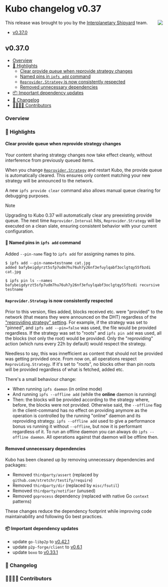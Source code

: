 # Kubo changelog v0.37

<a href="https://ipshipyard.com/"><img align="right" src="https://github.com/user-attachments/assets/39ed3504-bb71-47f6-9bf8-cb9a1698f272" /></a>

This release  was brought to you by the [Interplanetary Shipyard](https://ipshipyard.com/) team.

- [v0.37.0](#v0370)

## v0.37.0

- [Overview](#overview)
- [🔦 Highlights](#-highlights)
  - [Clear provide queue when reprovide strategy changes](#clear-provide-queue-when-reprovide-strategy-changes)
  - [Named pins in `ipfs add` command](#-named-pins-in-ipfs-add-command)
  - [`Reprovider.Strategy` is now consistently respected](#reprovider-strategy-is-now-consistently-respected)
  - [Removed unnecessary dependencies](#removed-unnecessary-dependencies)
- [📦️ Important dependency updates](#-important-dependency-updates)
- [📝 Changelog](#-changelog)
- [👨‍👩‍👧‍👦 Contributors](#-contributors)

### Overview

### 🔦 Highlights

#### Clear provide queue when reprovide strategy changes

Your content sharing strategy changes now take effect cleanly, without interference from previously queued items.

When you change [`Reprovider.Strategy`](https://github.com/ipfs/kubo/blob/master/docs/config.md#reproviderstrategy) and restart Kubo, the provide queue is automatically cleared. This ensures only content matching your new strategy will be announced to the network.

A new `ipfs provide clear` command also allows manual queue clearing for debugging purposes.

> [!NOTE]
> Upgrading to Kubo 0.37 will automatically clear any preexisting provide queue. The next time `Reprovider.Interval` hits, `Reprovider.Strategy` will be executed on a clean slate, ensuring consistent behavior with your current configuration.

#### 🧷 Named pins in `ipfs add` command

Added `--pin-name` flag to `ipfs add` for assigning names to pins.

```console
$ ipfs add --pin-name=testname cat.jpg
added bafybeigdyrzt5sfp7udm7hu76uh7y26nf3efuylqabf3oclgtqy55fbzdi cat.jpg

$ ipfs pin ls --names
bafybeigdyrzt5sfp7udm7hu76uh7y26nf3efuylqabf3oclgtqy55fbzdi recursive testname
```

#### `Reprovider.Strategy` is now consistently respected

Prior to this version, files added, blocks received etc. were "provided" to the network (that means they were announced on the DHT) regardless of the ["reproviding strategy" setting](https://github.com/ipfs/kubo/blob/master/docs/config.md#reproviderstrategy). For example, if the strategy was set to "pinned", and `ipfs add --pin=false` was used, the file would be provided regardless. If the strategy was set to "roots" and `ipfs pin add` was used, all the blocks (not only the root) would be provided. Only the "reproviding" action (which runs every 22h by default) would respect the strategy.

Needless to say, this was innefficient as content that should not be provided was getting provided once. From now on, all operations respect `Reproviding.Strategy`. If it's set to "roots", no blocks other than pin roots will be provided regardless of what is fetched, added etc.

There's a small behaviour change:
  * When running `ipfs daemon` (in online mode)
  * And running `ipfs --offline add` (while the **online** daemon is running)
  * Then: the blocks will be provided according to the strategy where, before, the blocks were not provided. Otherwise said, the `--offline` flag in the client-command has no effect on providing anymore as the operation is controlled by the running "online" daemon and its reproviding strategy. `ipfs --offline add` used to give a performance bonus vs running it without `--offline`, but now it is performant regardless of it. To run an offline daemon you can always do `ipfs --offline daemon`. All operations against that daemon will be offline then.

#### Removed unnecessary dependencies

Kubo has been cleaned up by removing unnecessary dependencies and packages:

- Removed `thirdparty/assert` (replaced by `github.com/stretchr/testify/require`)
- Removed `thirdparty/dir` (replaced by `misc/fsutil`)
- Removed `thirdparty/notifier` (unused)
- Removed `goprocess` dependency (replaced with native Go `context` patterns)

These changes reduce the dependency footprint while improving code maintainability and following Go best practices.

#### 📦️ Important dependency updates

- update `go-libp2p` to [v0.42.1](https://github.com/libp2p/go-libp2p/releases/tag/v0.42.1)
- update `p2p-forge/client` to [v0.6.1](https://github.com/ipshipyard/p2p-forge/releases/tag/v0.6.1)
- update `boxo` to [v0.33.1](https://github.com/ipfs/boxo/releases/tag/v0.33.1)

### 📝 Changelog

### 👨‍👩‍👧‍👦 Contributors
